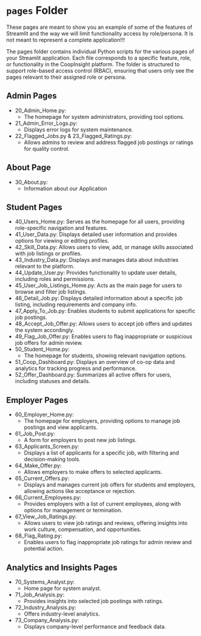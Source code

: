 # `pages` Folder

These pages are meant to show you an example of some of the features of Streamlit and the way we will limit functionality access by role/persona. It is not meant to represent a complete application!!!

The pages folder contains individual Python scripts for the various pages of your Streamlit application. Each file corresponds to a specific feature, role, or functionality in the CoopInsight platform. The folder is structured to support role-based access control (RBAC), ensuring that users only see the pages relevant to their assigned role or persona.

## Admin Pages 
- 20_Admin_Home.py: 
    - The homepage for system administrators, providing tool options.
- 21_Admin_Error_Logs.py: 
    - Displays error logs for system maintenance.
- 22_Flagged_Jobs.py & 23_Flagged_Ratings.py: 
    - Allows admins to review and address flagged job postings or ratings for quality control.

## About Page
- 30_About.py:
    - Information about our Application

## Student Pages
- 40_Users_Home.py: Serves as the homepage for all users, providing role-specific navigation and features.
- 41_User_Data.py: Displays detailed user information and provides options for viewing or editing profiles.
- 42_Skill_Data.py: Allows users to view, add, or manage skills associated with job listings or profiles.
- 43_Industry_Data.py: Displays and manages data about industries relevant to the platform.
- 44_Update_User.py: Provides functionality to update user details, including roles and permissions.
- 45_User_Job_Listings_Home.py: Acts as the main page for users to browse and filter job listings.
- 46_Detail_Job.py: Displays detailed information about a specific job listing, including requirements and company info.
- 47_Apply_To_Job.py: Enables students to submit applications for specific job postings.
- 48_Accept_Job_Offer.py: Allows users to accept job offers and updates the system accordingly.
- 49_Flag_Job_Offer.py: Enables users to flag inappropriate or suspicious job offers for admin review.
- 50_Student_Home.py: 
    - The homepage for students, showing relevant navigation options.
- 51_Coop_Dashboard.py: Displays an overview of co-op data and analytics for tracking progress and performance.
- 52_Offer_Dashboard.py: Summarizes all active offers for users, including statuses and details.

## Employer Pages
- 60_Employer_Home.py: 
    - The homepage for employers, providing options to manage job postings and view applicants.
- 61_Job_Post.py: 
    - A form for employers to post new job listings.
- 63_Applicants_Screen.py: 
    - Displays a list of applicants for a specific job, with filtering and decision-making tools.
- 64_Make_Offer.py: 
    - Allows employers to make offers to selected applicants.
- 65_Current_Offers.py: 
    - Displays and manages current job offers for students and employers, allowing actions like acceptance or rejection.
- 66_Current_Employees.py: 
    - Provides employers with a list of current employees, along with options for management or termination.
- 67_View_Job_Ratings.py: 
    - Allows users to view job ratings and reviews, offering insights into work culture, compensation, and opportunities.
- 68_Flag_Rating.py: 
    - Enables users to flag inappropriate job ratings for admin review and potential action.

## Analytics and Insights Pages 
- 70_Systems_Analyst.py: 
    - Home page for system analyst.
- 71_Job_Analysis.py: 
    - Provides insights into selected job postings with ratings.
- 72_Industry_Analysis.py: 
    - Offers industry-level analytics.
- 73_Company_Analysis.py: 
    - Displays company-level performance and feedback data.